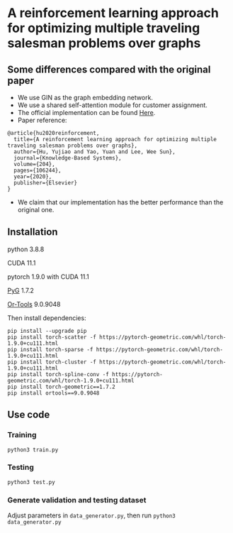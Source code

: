 # A reinforcement learning approach for optimizing multiple traveling salesman problems over graphs


## Some differences compared with the original paper

 - We use GIN as the graph embedding network.
 - We use a shared self-attention module for customer assignment.
 - The official implementation can be found [Here](https://github.com/YujiaoHu/MinMax-MTSP).
 - Paper reference:

```
@article{hu2020reinforcement,
  title={A reinforcement learning approach for optimizing multiple traveling salesman problems over graphs},
  author={Hu, Yujiao and Yao, Yuan and Lee, Wee Sun},
  journal={Knowledge-Based Systems},
  volume={204},
  pages={106244},
  year={2020},
  publisher={Elsevier}
}
```
 - We claim that our implementation has the better performance than the original one.
## Installation
python 3.8.8

CUDA 11.1

pytorch 1.9.0 with CUDA 11.1

[PyG](https://github.com/pyg-team/pytorch_geometric) 1.7.2


[Or-Tools](https://github.com/google/or-tools) 9.0.9048

Then install dependencies:
```
pip install --upgrade pip
pip install torch-scatter -f https://pytorch-geometric.com/whl/torch-1.9.0+cu111.html
pip install torch-sparse -f https://pytorch-geometric.com/whl/torch-1.9.0+cu111.html
pip install torch-cluster -f https://pytorch-geometric.com/whl/torch-1.9.0+cu111.html
pip install torch-spline-conv -f https://pytorch-geometric.com/whl/torch-1.9.0+cu111.html
pip install torch-geometric==1.7.2
pip install ortools==9.0.9048
```

## Use code
### Training
```
python3 train.py
```
### Testing
```
python3 test.py
```
### Generate validation and testing dataset
Adjust parameters in `data_generator.py`, then run `python3 data_generator.py`
